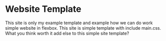 # Website Template
This site is only my example template and
example how we can do work simple website in flexbox. 
This site is simple template with include main.css.
What you think worth it add else to this simple site template?
